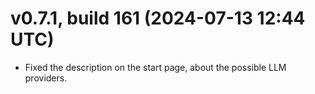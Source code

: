 # v0.7.1, build 161 (2024-07-13 12:44 UTC)
- Fixed the description on the start page, about the possible LLM providers.